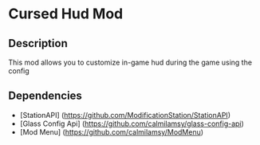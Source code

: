 # Cursed Hud Mod

## Description

This mod allows you to customize in-game hud during the game using the config

## Dependencies

- [StationAPI] (https://github.com/ModificationStation/StationAPI)
- [Glass Config Api] (https://github.com/calmilamsy/glass-config-api)
- [Mod Menu] (https://github.com/calmilamsy/ModMenu)

